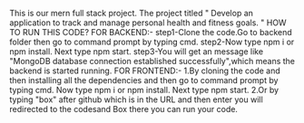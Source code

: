 This is our mern full stack project.
The project titled " Develop an application to track and manage personal health and fitness goals. "
HOW TO RUN THIS CODE?
FOR BACKEND:-
step1-Clone the code.Go to backend folder then go to command prompt by typing cmd.
step2-Now type npm i or npm install.
      Next type npm start.
step3-You will get an message like "MongoDB database connection established successfully",which means the backend is started running.
FOR FRONTEND:-
1.By cloning the code and then installing all the dependencies and then go to command prompt by typing cmd.
  Now type npm i or npm install.
  Next type npm start.
2.Or by typing "box" after github which is in the URL and then enter you will redirected to the codesand Box there you can run your code.

